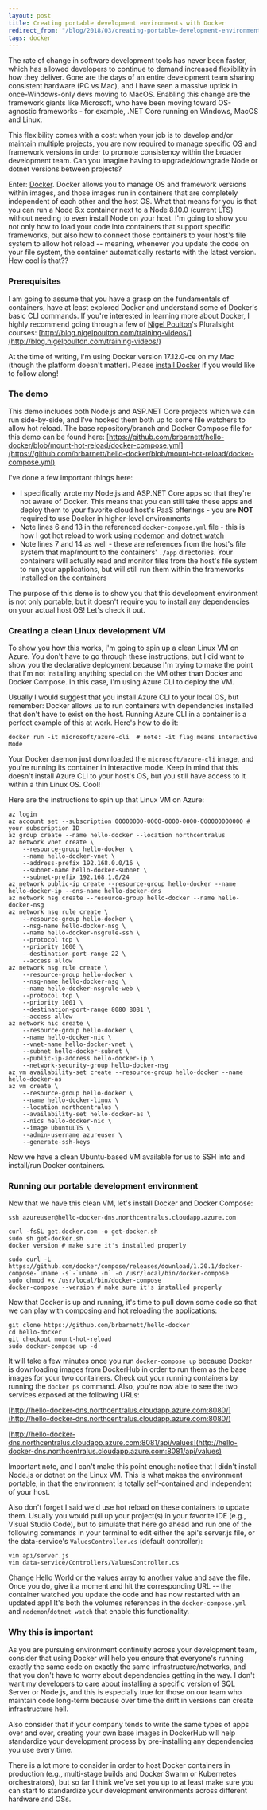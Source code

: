 ```yaml
---
layout: post
title: Creating portable development environments with Docker
redirect_from: "/blog/2018/03/creating-portable-development-environments-with-docker/"
tags: docker
---
```


The rate of change in software development tools has never been faster, which has allowed developers to continue to demand increased flexibility in how they deliver. Gone are the days of an entire development team sharing consistent hardware (PC vs Mac), and I have seen a massive uptick in once-Windows-only devs moving to MacOS. Enabling this change are the framework giants like Microsoft, who have been moving toward OS-agnostic frameworks - for example, .NET Core running on Windows, MacOS and Linux.

<!--more-->

This flexibility comes with a cost: when your job is to develop and/or maintain multiple projects, you are now required to manage specific OS and framework versions in order to promote consistency within the broader development team. Can you imagine having to upgrade/downgrade Node or dotnet versions between projects?

Enter: [Docker](https://www.docker.com/). Docker allows you to manage OS and framework versions within images, and those images run in containers that are completely independent of each other and the host OS. What that means for you is that you can run a Node 6.x container next to a Node 8.10.0 (current LTS) without needing to even install Node on your host. I'm going to show you not only how to load your code into containers that support specific frameworks, but also how to connect those containers to your host's file system to allow hot reload -- meaning, whenever you update the code on your file system, the container automatically restarts with the latest version. How cool is that??

### Prerequisites
I am going to assume that you have a grasp on the fundamentals of containers, have at least explored Docker and understand some of Docker's basic CLI commands. If you're interested in learning more about Docker, I highly recommend going through a few of [Nigel Poulton](https://twitter.com/nigelpoulton)'s Pluralsight courses: [http://blog.nigelpoulton.com/training-videos/](http://blog.nigelpoulton.com/training-videos/)

At the time of writing, I'm using Docker version 17.12.0-ce on my Mac (though the platform doesn't matter). Please [install Docker](https://docs.docker.com/install/#supported-platforms) if you would like to follow along!

### The demo
This demo includes both Node.js and ASP.NET Core projects which we can run side-by-side, and I've hooked them both up to some file watchers to allow hot reload. The base repository/branch and Docker Compose file for this demo can be found here: [https://github.com/brbarnett/hello-docker/blob/mount-hot-reload/docker-compose.yml](https://github.com/brbarnett/hello-docker/blob/mount-hot-reload/docker-compose.yml)

I've done a few important things here:

* I specifically wrote my Node.js and ASP.NET Core apps so that they're not aware of Docker. This means that you can still take these apps and deploy them to your favorite cloud host's PaaS offerings - you are **NOT** required to use Docker in higher-level environments
* Note lines 6 and 13 in the referenced `docker-compose.yml` file - this is how I got hot reload to work using [nodemon](https://github.com/remy/nodemon) and [dotnet watch](https://github.com/aspnet/Docs/blob/master/aspnetcore/tutorials/dotnet-watch.md)
* Note lines 7 and 14 as well - these are references from the host's file system that map/mount to the containers' `./app` directories. Your containers will actually read and monitor files from the host's file system to run your applications, but will still run them within the frameworks installed on the containers

The purpose of this demo is to show you that this development environment is not only portable, but it doesn't require you to install any dependencies on your actual host OS! Let's check it out.

### Creating a clean Linux development VM
To show you how this works, I'm going to spin up a clean Linux VM on Azure. You don't have to go through these instructions, but I did want to show you the declarative deployment because I'm trying to make the point that I'm not installing anything special on the VM other than Docker and Docker Compose. In this case, I'm using Azure CLI to deploy the VM.

Usually I would suggest that you install Azure CLI to your local OS, but remember: Docker allows us to run containers with dependencies installed that don't have to exist on the host. Running Azure CLI in a container is a perfect example of this at work. Here's how to do it:

```
docker run -it microsoft/azure-cli  # note: -it flag means Interactive Mode
```

Your Docker daemon just downloaded the `microsoft/azure-cli` image, and you're running its container in interactive mode. Keep in mind that this doesn't install Azure CLI to your host's OS, but you still have access to it within a thin Linux OS. Cool!

Here are the instructions to spin up that Linux VM on Azure:

```
az login
az account set --subscription 00000000-0000-0000-0000-000000000000 # your subscription ID
az group create --name hello-docker --location northcentralus
az network vnet create \
    --resource-group hello-docker \
    --name hello-docker-vnet \
    --address-prefix 192.168.0.0/16 \
    --subnet-name hello-docker-subnet \
    --subnet-prefix 192.168.1.0/24
az network public-ip create --resource-group hello-docker --name hello-docker-ip --dns-name hello-docker-dns
az network nsg create --resource-group hello-docker --name hello-docker-nsg
az network nsg rule create \
    --resource-group hello-docker \
    --nsg-name hello-docker-nsg \
    --name hello-docker-nsgrule-ssh \
    --protocol tcp \
    --priority 1000 \
    --destination-port-range 22 \
    --access allow
az network nsg rule create \
    --resource-group hello-docker \
    --nsg-name hello-docker-nsg \
    --name hello-docker-nsgrule-web \
    --protocol tcp \
    --priority 1001 \
    --destination-port-range 8080 8081 \
    --access allow
az network nic create \
    --resource-group hello-docker \
    --name hello-docker-nic \
    --vnet-name hello-docker-vnet \
    --subnet hello-docker-subnet \
    --public-ip-address hello-docker-ip \
    --network-security-group hello-docker-nsg
az vm availability-set create --resource-group hello-docker --name hello-docker-as
az vm create \
    --resource-group hello-docker \
    --name hello-docker-linux \
    --location northcentralus \
    --availability-set hello-docker-as \
    --nics hello-docker-nic \
    --image UbuntuLTS \
    --admin-username azureuser \
    --generate-ssh-keys
```

Now we have a clean Ubuntu-based VM available for us to SSH into and install/run Docker containers.

### Running our portable development environment
Now that we have this clean VM, let's install Docker and Docker Compose:

```
ssh azureuser@hello-docker-dns.northcentralus.cloudapp.azure.com

curl -fsSL get.docker.com -o get-docker.sh
sudo sh get-docker.sh
docker version # make sure it's installed properly

sudo curl -L https://github.com/docker/compose/releases/download/1.20.1/docker-compose-`uname -s`-`uname -m` -o /usr/local/bin/docker-compose
sudo chmod +x /usr/local/bin/docker-compose
docker-compose --version # make sure it's installed properly
```

Now that Docker is up and running, it's time to pull down some code so that we can play with composing and hot reloading the applications:

```
git clone https://github.com/brbarnett/hello-docker
cd hello-docker
git checkout mount-hot-reload
sudo docker-compose up -d
```

It will take a few minutes once you run `docker-compose up` because Docker is downloading images from DockerHub in order to run them as the base images for your two containers. Check out your running containers by running the `docker ps` command. Also, you're now able to see the two services exposed at the following URLs:

[http://hello-docker-dns.northcentralus.cloudapp.azure.com:8080/](http://hello-docker-dns.northcentralus.cloudapp.azure.com:8080/)

[http://hello-docker-dns.northcentralus.cloudapp.azure.com:8081/api/values](http://hello-docker-dns.northcentralus.cloudapp.azure.com:8081/api/values)

Important note, and I can't make this point enough: notice that I didn't install Node.js or dotnet on the Linux VM. This is what makes the environment portable, in that the environment is totally self-contained and independent of your host.

Also don't forget I said we'd use hot reload on these containers to update them. Usually you would pull up your project(s) in your favorite IDE (e.g., Visual Studio Code), but to simulate that here go ahead and run one of the following commands in your terminal to edit either the api's server.js file, or the data-service's `ValuesController.cs` (default controller):

```
vim api/server.js
vim data-service/Controllers/ValuesController.cs
```

Change Hello World or the values array to another value and save the file. Once you do, give it a moment and hit the corresponding URL -- the container watched you update the code and has now restarted with an updated app! It's both the volumes references in the `docker-compose.yml` and `nodemon`/`dotnet watch` that enable this functionality. 

### Why this is important
As you are pursuing environment continuity across your development team, consider that using Docker will help you ensure that everyone's running exactly the same code on exactly the same infrastructure/networks, and that you don't have to worry about dependencies getting in the way. I don't want my developers to care about installing a specific version of SQL Server or Node.js, and this is especially true for those on our team who maintain code long-term because over time the drift in versions can create infrastructure hell.

Also consider that if your company tends to write the same types of apps over and over, creating your own base images in DockerHub will help standardize your development process by pre-installing any dependencies you use every time.

There is a lot more to consider in order to host Docker containers in production (e.g., multi-stage builds and Docker Swarm or Kubernetes orchestrators), but so far I think we've set you up to at least make sure you can start to standardize your development environments across different hardware and OSs.